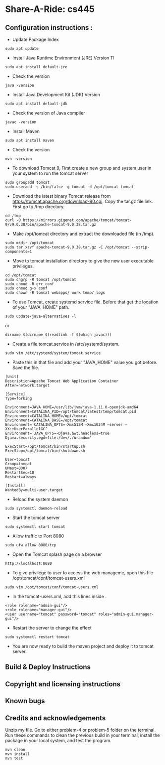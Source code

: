 # Share-A-Ride: cs445

## Configuration instructions :
* Update Package Index
```
sudo apt update
```
* Install Java Runtime Environment (JRE) Version 11
```
sudo apt install default-jre
```
* Check the version
```
java -version
```
* Install Java Development Kit (JDK) Version
```
sudo apt install default-jdk
```
* Check the version of Java compiler
```
javac -version
```
* Install Maven 
```
sudo apt install maven
```
* Check the version
```
mvn -version
```
* To download Tomcat 9, First create a new group and system user in your system to run the tomcat server
```
sudo groupadd tomcat
sudo useradd -s /bin/false -g tomcat -d /opt/tomcat tomcat
```
* Download the latest binary Tomcat release from https://tomcat.apache.org/download-90.cgi. Copy the tar.gz file link. First go to /tmp directory.
```
cd /tmp
curl -O https://mirrors.gigenet.com/apache/tomcat/tomcat-9/v9.0.38/bin/apache-tomcat-9.0.38.tar.gz
```
* Make /opt/tomcat directory and extract the downloaded file (in /tmp).
```
sudo mkdir /opt/tomcat
sudo tar xzvf apache-tomcat-9.0.38.tar.gz -C /opt/tomcat --strip-components=1
```
* Move to tomcat installation directory to give the new user executable privileges.
```
cd /opt/tomcat
sudo chgrp -R tomcat /opt/tomcat
sudo chmod -R g+r conf
sudo chmod g+x conf
sudo chown -R tomcat webapps/ work temp/ logs
```
* To use Tomcat, create systemd service file. Before that get the location of your "JAVA_HOME" path.
```
sudo update-java-alternatives -l
```
or
```
dirname $(dirname $(readlink -f $(which javac)))
```
* Create a file tomcat.service in /etc/systemd/system.
```
sudo vim /etc/systemd/system/tomcat.service
```
* Paste this in that file and add your "JAVA_HOME" value you got before. Save the file.
```
[Unit]
Description=Apache Tomcat Web Application Container
After=network.target

[Service]
Type=forking

Environment=JAVA_HOME=/usr/lib/jvm/java-1.11.0-openjdk-amd64
Environment=CATALINA_PID=/opt/tomcat/latest/temp/tomcat.pid
Environment=CATALINA_HOME=/opt/tomcat
Environment=CATALINA_BASE=/opt/tomcat
Environment=’CATALINA_OPTS=-Xms512M –Xmx1024M –server –XX:+UserParallelGC’
Environment=’JAVA_OPTS=-Djava.awt.headless=true Djava.security.egd=file:/dev/./urandom’

ExecStart=/opt/tomcat/bin/startup.sh
ExecStop=/opt/tomcat/bin/shutdown.sh

User=tomcat
Group=tomcat
UMast=0007
RestartSec=10
Restart=always

[Install]
WantedBy=multi-user.target
```
* Reload the system daemon
```
sudo systemctl daemon-reload
```
* Start the tomcat server
```
sudo systemctl start tomcat
```
* Allow traffic to Port 8080
```
sudo ufw allow 8080/tcp
```
* Open the Tomcat splash page on a browser
```
http://localhost:8080
```
* To give privilege to user to access the web manageme, open this file /opt/tomcat/conf/tomcat-users.xml
```
sudo vim /opt/tomcat/conf/tomcat-users.xml
```
* In the tomcat-users.xml, add this lines inside <tomcat-users>.
```
<role rolename="admin-gui"/>
<role rolename="manager-gui"/>
<user username="tomcat" password="tomcat" roles="admin-gui,manager-gui"/>
```
* Restart the server to change the effect
```
sudo systemctl restart tomcat
```
* You are now ready to build the maven project and deploy it to tomcat server.
  

## Build & Deploy Instructions
## Copyright and licensing instructions
## Known bugs
## Credits and acknowledgements
Unzip my file.
Go to either problem-4 or problem-5 folder on the terminal.
Run these commands to clean the previous build in your terminal, install the package in your local system, and test the program. 
```
mvn clean 
mvn install   
mvn test
```

